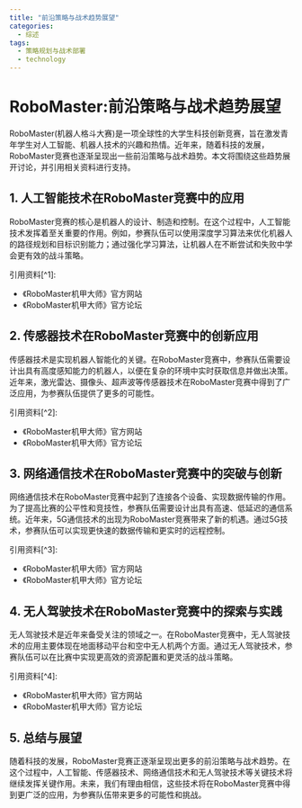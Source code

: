 ```yaml
---  
title: "前沿策略与战术趋势展望"  
categories:  
  - 综述  
tags: 
  - 策略规划与战术部署 
  - technology  
---  
```


# RoboMaster:前沿策略与战术趋势展望

RoboMaster(机器人格斗大赛)是一项全球性的大学生科技创新竞赛，旨在激发青年学生对人工智能、机器人技术的兴趣和热情。近年来，随着科技的发展，RoboMaster竞赛也逐渐呈现出一些前沿策略与战术趋势。本文将围绕这些趋势展开讨论，并引用相关资料进行支持。

## 1. 人工智能技术在RoboMaster竞赛中的应用

RoboMaster竞赛的核心是机器人的设计、制造和控制。在这个过程中，人工智能技术发挥着至关重要的作用。例如，参赛队伍可以使用深度学习算法来优化机器人的路径规划和目标识别能力；通过强化学习算法，让机器人在不断尝试和失败中学会更有效的战斗策略。

引用资料[^1]:
- 《RoboMaster机甲大师》官方网站
- 《RoboMaster机甲大师》官方论坛

## 2. 传感器技术在RoboMaster竞赛中的创新应用

传感器技术是实现机器人智能化的关键。在RoboMaster竞赛中，参赛队伍需要设计出具有高度感知能力的机器人，以便在复杂的环境中实时获取信息并做出决策。近年来，激光雷达、摄像头、超声波等传感器技术在RoboMaster竞赛中得到了广泛应用，为参赛队伍提供了更多的可能性。

引用资料[^2]:
- 《RoboMaster机甲大师》官方网站
- 《RoboMaster机甲大师》官方论坛

## 3. 网络通信技术在RoboMaster竞赛中的突破与创新

网络通信技术在RoboMaster竞赛中起到了连接各个设备、实现数据传输的作用。为了提高比赛的公平性和竞技性，参赛队伍需要设计出具有高速、低延迟的通信系统。近年来，5G通信技术的出现为RoboMaster竞赛带来了新的机遇。通过5G技术，参赛队伍可以实现更快速的数据传输和更实时的远程控制。

引用资料[^3]:
- 《RoboMaster机甲大师》官方网站
- 《RoboMaster机甲大师》官方论坛

## 4. 无人驾驶技术在RoboMaster竞赛中的探索与实践

无人驾驶技术是近年来备受关注的领域之一。在RoboMaster竞赛中，无人驾驶技术的应用主要体现在地面移动平台和空中无人机两个方面。通过无人驾驶技术，参赛队伍可以在比赛中实现更高效的资源配置和更灵活的战斗策略。

引用资料[^4]:
- 《RoboMaster机甲大师》官方网站
- 《RoboMaster机甲大师》官方论坛

## 5. 总结与展望

随着科技的发展，RoboMaster竞赛正逐渐呈现出更多的前沿策略与战术趋势。在这个过程中，人工智能、传感器技术、网络通信技术和无人驾驶技术等关键技术将继续发挥关键作用。未来，我们有理由相信，这些技术将在RoboMaster竞赛中得到更广泛的应用，为参赛队伍带来更多的可能性和挑战。 
